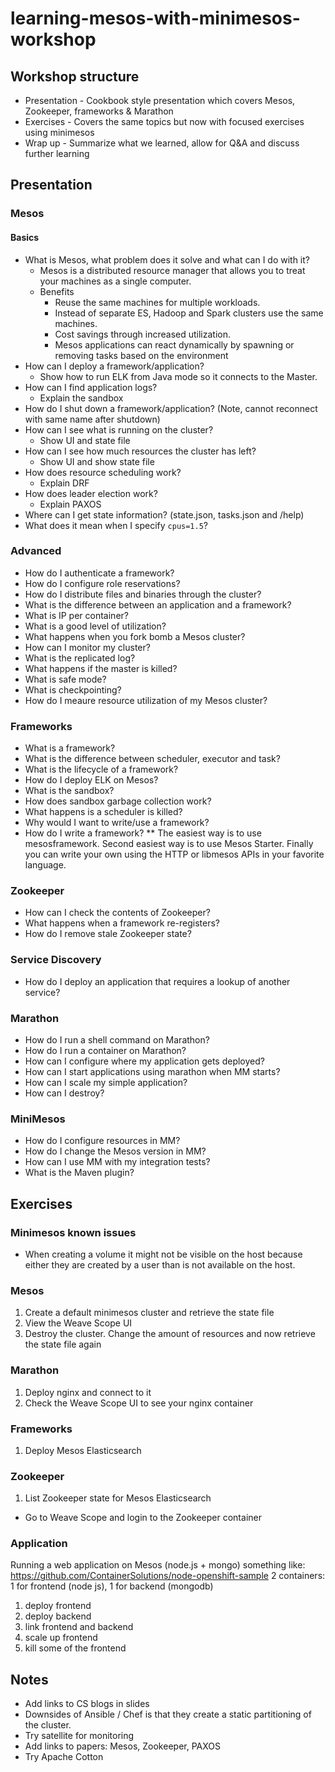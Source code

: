 # learning-mesos-with-minimesos-workshop

## Workshop structure

* Presentation - Cookbook style presentation which covers Mesos, Zookeeper, frameworks & Marathon
* Exercises - Covers the same topics but now with focused exercises using minimesos
* Wrap up - Summarize what we learned, allow for Q&A and discuss further learning

## Presentation

### Mesos

#### Basics

* What is Mesos, what problem does it solve and what can I do with it?
  * Mesos is a distributed resource manager that allows you to treat your machines as a single computer.
  * Benefits
    * Reuse the same machines for multiple workloads.
    * Instead of separate ES, Hadoop and Spark clusters use the same machines.
    * Cost savings through increased utilization.
    * Mesos applications can react dynamically by spawning or removing tasks based on the environment
* How can I deploy a framework/application?
  * Show how to run ELK from Java mode so it connects to the Master.
* How can I find application logs?
  * Explain the sandbox
* How do I shut down a framework/application? (Note, cannot reconnect with same name after shutdown)
* How can I see what is running on the cluster?
  * Show UI and state file
* How can I see how much resources the cluster has left?
  * Show UI and show state file 
* How does resource scheduling work?
  * Explain DRF
* How does leader election work?
  * Explain PAXOS
* Where can I get state information? (state.json, tasks.json and /help)
* What does it mean when I specify `cpus=1.5`?

### Advanced
  
* How do I authenticate a framework?
* How do I configure role reservations?
* How do I distribute files and binaries through the cluster?
* What is the difference between an application and a framework?
* What is IP per container?
* What is a good level of utilization?
* What happens when you fork bomb a Mesos cluster?
* How can I monitor my cluster?
* What is the replicated log?
* What happens if the master is killed?
* What is safe mode?
* What is checkpointing?
* How do I meaure resource utilization of my Mesos cluster?
 
### Frameworks

* What is a framework?
* What is the difference between scheduler, executor and task?
* What is the lifecycle of a framework?
* How do I deploy ELK on Mesos?
* What is the sandbox?
* How does sandbox garbage collection work?
* What happens is a scheduler is killed?
* Why would I want to write/use a framework?
* How do I write a framework?
** The easiest way is to use mesosframework. Second easiest way is to use Mesos Starter. Finally you can write your own using the HTTP or libmesos APIs in your favorite language.

### Zookeeper

* How can I check the contents of Zookeeper?
* What happens when a framework re-registers?
* How do I remove stale Zookeeper state?

### Service Discovery

* How do I deploy an application that requires a lookup of another service?

### Marathon

* How do I run a shell command on Marathon?
* How do I run a container on Marathon?
* How can I configure where my application gets deployed?
* How can I start applications using marathon when MM starts?
* How can I scale my simple application?
* How can I destroy?

### MiniMesos

* How do I configure resources in MM?
* How do I change the Mesos version in MM?
* How can I use MM with my integration tests?
* What is the Maven plugin?

## Exercises

### Minimesos known issues

* When creating a volume it might not be visible on the host because either they are created by a user than is not available on the host.

### Mesos

1. Create a default minimesos cluster and retrieve the state file
2. View the Weave Scope UI
3. Destroy the cluster. Change the amount of resources and now retrieve the state file again

### Marathon

1. Deploy nginx and connect to it 
2. Check the Weave Scope UI to see your nginx container

### Frameworks

1. Deploy Mesos Elasticsearch

### Zookeeper

1. List Zookeeper state for Mesos Elasticsearch
  * Go to Weave Scope and login to the Zookeeper container

### Application

Running a web application on Mesos (node.js + mongo)
something like: https://github.com/ContainerSolutions/node-openshift-sample
2 containers: 1 for frontend (node js), 1 for backend (mongodb)

1. deploy frontend
2. deploy backend
3. link frontend and backend
4. scale up frontend
5. kill some of the frontend

## Notes

* Add links to CS blogs in slides
* Downsides of Ansible / Chef is that they create a static partitioning of the cluster.
* Try satellite for monitoring 
* Add links to papers: Mesos, Zookeeper, PAXOS
* Try Apache Cotton
